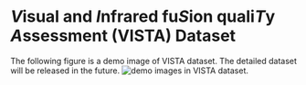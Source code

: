 # ***V***isual and ***I***nfrared fu***S***ion quali***T***y ***A***ssessment (VISTA) Dataset

The following figure is a demo image of VISTA dataset. The detailed dataset will be released in the future.
![demo images in VISTA dataset.](https://github.com/ChangeZH/VISTA-Dataset/blob/main/demo.png)

